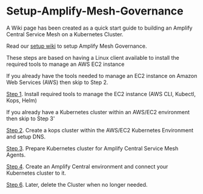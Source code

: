 # Setup-Amplify-Mesh-Governance

A Wiki page has been created as a quick start guide to building an Amplify Central Service Mesh on a Kubernetes Cluster.

Read our [setup wiki](https://github.com/Axway/Setup-Amplify-Mesh-Governance/wiki) to setup Amplify Mesh Governance. 

These steps are based on having a Linux client available to install the required tools to manage an AWS EC2 instance

If you already have the tools needed to manage an EC2 instance on Amazon Web Services (AWS) then skip to Step 2.

[Step 1](https://github.com/Axway/Setup-Amplify-Mesh-Governance/wiki/Step-1.-Install-required-tools-to-manage-the-AWS-EC2-instance). Install required tools to manage the EC2 instance (AWS CLI, Kubectl, Kops, Helm)

If you already have a Kubernetes cluster within an AWS/EC2 environment then skip to Step 3'

[Step 2](https://github.com/Axway/Setup-Amplify-Mesh-Governance/wiki/Step-2.-Create-a-Kubernetes-cluster-with-Kops). Create a kops cluster within the AWS/EC2 Kubernetes Environment and setup DNS.

[Step 3](https://github.com/Axway/Setup-Amplify-Mesh-Governance/wiki/Step-3.-Prepare-Kubernetes-cluster-for-Amplify-Central-Service-Mesh-Agents). Prepare Kubernetes cluster for Amplify Central Service Mesh Agents.

[Step 4](https://github.com/Axway/Setup-Amplify-Mesh-Governance/wiki/Step-4.-Create-an-Amplify-Central-environment-and-connect-your-Kubernetes-cluster-to-it). Create an Amplify Central environment and connect your Kubernetes cluster to it.

[Step 6](https://github.com/Axway/Setup-Amplify-Mesh-Governance/wiki/Step-6.--Delete-the-Cluster).  Later, delete the Cluster when no longer needed.
